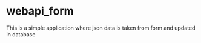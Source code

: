 # webapi_form
This is a simple application where json data is taken from form and updated in database
